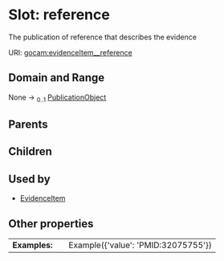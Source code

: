 
# Slot: reference

The publication of reference that describes the evidence

URI: [gocam:evidenceItem__reference](https://w3id.org/gocam/evidenceItem__reference)


## Domain and Range

None &#8594;  <sub>0..1</sub> [PublicationObject](PublicationObject.md)

## Parents


## Children


## Used by

 * [EvidenceItem](EvidenceItem.md)

## Other properties

|  |  |  |
| --- | --- | --- |
| **Examples:** | | Example({'value': 'PMID:32075755'}) |
